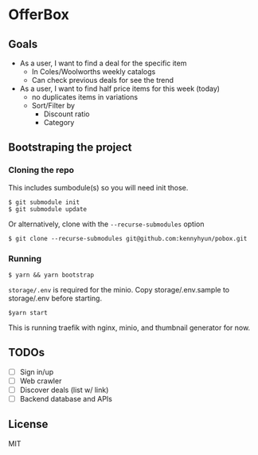 # OfferBox

## Goals

- As a user, I want to find a deal for the specific item
  - In Coles/Woolworths weekly catalogs
  - Can check previous deals for see the trend
- As a user, I want to find half price items for this week (today)
  - no duplicates items in variations
  - Sort/Filter by
    - Discount ratio
    - Category

## Bootstraping the project

### Cloning the repo

This includes sumbodule(s) so you will need init those.

```
$ git submodule init
$ git submodule update
```

Or alternatively, clone with the `--recurse-submodules` option

```
$ git clone --recurse-submodules git@github.com:kennyhyun/pobox.git
``` 

### Running

```
$ yarn && yarn bootstrap
```

`storage/.env` is required for the minio. Copy storage/.env.sample to storage/.env before starting.

```
$yarn start
```

This is running traefik with nginx, minio, and thumbnail generator for now.

## TODOs

- [ ] Sign in/up
- [ ] Web crawler
- [ ] Discover deals (list w/ link)
- [ ] Backend database and APIs

## License

MIT
